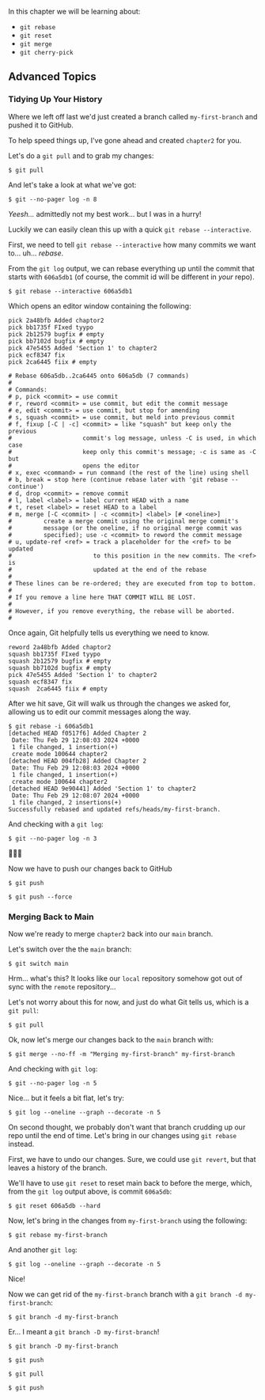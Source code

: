 <!--
  <<< Author notes: Step 1 >>>
  Choose 3-5 steps for your course.
  The first step is always the hardest, so pick something easy!
  Link to docs.github.com for further explanations.
  Encourage users to open new tabs for steps!
-->

In this chapter we will be learning about:
- `git rebase`
- `git reset`
- `git merge`
- `git cherry-pick`

## Advanced Topics

### Tidying Up Your History

Where we left off last we'd just created a branch called `my-first-branch` and pushed it to GitHub.

To help speed things up, I've gone ahead and created `chapter2` for you.

Let's do a `git pull` and to grab my changes:

```shell
$ git pull
```

And let's take a look at what we've got:

```shell
$ git --no-pager log -n 8
```

_Yeesh..._ admittedly not my best work... but I was in a hurry!

Luckily we can easily clean this up with a quick `git rebase --interactive`.

First, we need to tell `git rebase --interactive` how many commits we want to... uh... _rebase_.

From the `git log` output, we can rebase everything up until the commit that starts with `606a5db1` (of course, the commit id will be different in _your_ repo).

```shell
$ git rebase --interactive 606a5db1
```

Which opens an editor window containing the following:

```shell
pick 2a48bfb Added chaptor2
pick bb1735f FIxed tyypo
pick 2b12579 bugfix # empty
pick bb7102d bugfix # empty
pick 47e5455 Added 'Section 1' to chapter2
pick ecf8347 fix
pick 2ca6445 fiix # empty

# Rebase 606a5db..2ca6445 onto 606a5db (7 commands)
#
# Commands:
# p, pick <commit> = use commit
# r, reword <commit> = use commit, but edit the commit message
# e, edit <commit> = use commit, but stop for amending
# s, squash <commit> = use commit, but meld into previous commit
# f, fixup [-C | -c] <commit> = like "squash" but keep only the previous
#                    commit's log message, unless -C is used, in which case
#                    keep only this commit's message; -c is same as -C but
#                    opens the editor
# x, exec <command> = run command (the rest of the line) using shell
# b, break = stop here (continue rebase later with 'git rebase --continue')
# d, drop <commit> = remove commit
# l, label <label> = label current HEAD with a name
# t, reset <label> = reset HEAD to a label
# m, merge [-C <commit> | -c <commit>] <label> [# <oneline>]
#         create a merge commit using the original merge commit's
#         message (or the oneline, if no original merge commit was
#         specified); use -c <commit> to reword the commit message
# u, update-ref <ref> = track a placeholder for the <ref> to be updated
#                       to this position in the new commits. The <ref> is
#                       updated at the end of the rebase
#
# These lines can be re-ordered; they are executed from top to bottom.
#
# If you remove a line here THAT COMMIT WILL BE LOST.
#
# However, if you remove everything, the rebase will be aborted.
#
```

Once again, Git helpfully tells us everything we need to know.

```shell
reword 2a48bfb Added chaptor2
squash bb1735f FIxed tyypo
squash 2b12579 bugfix # empty
squash bb7102d bugfix # empty
pick 47e5455 Added 'Section 1' to chapter2
squash ecf8347 fix
squash  2ca6445 fiix # empty
```

After we hit save, Git will walk us through the changes we asked for, allowing us to edit our commit messages along the way.

```shell
$ git rebase -i 606a5db1
[detached HEAD f0517f6] Added Chapter 2
 Date: Thu Feb 29 12:08:03 2024 +0000
 1 file changed, 1 insertion(+)
 create mode 100644 chapter2
[detached HEAD 004fb28] Added Chapter 2
 Date: Thu Feb 29 12:08:03 2024 +0000
 1 file changed, 1 insertion(+)
 create mode 100644 chapter2
[detached HEAD 9e90441] Added 'Section 1' to chapter2
 Date: Thu Feb 29 12:08:07 2024 +0000
 1 file changed, 2 insertions(+)
Successfully rebased and updated refs/heads/my-first-branch.
```

And checking with a `git log`:

```shellSession
$ git --no-pager log -n 3
```

🤌🤌🤌

Now we have to push our changes back to GitHub

```shellSession
$ git push
```

```shellSession
$ git push --force
```




### Merging Back to Main

Now we're ready to merge `chapter2` back into our `main` branch.

Let's switch over the the `main` branch:

```shellSession
$ git switch main
```

Hrm... what's this?  It looks like our `local` repository somehow got out of sync with the `remote` repository...

Let's not worry about this for now, and just do what Git tells us, which is a `git pull`:

```shellSession
$ git pull
```

Ok, now let's merge our changes back to the `main` branch with:

```shellSession
$ git merge --no-ff -m "Merging my-first-branch" my-first-branch
```

And checking with `git log`:

```shellSession
$ git --no-pager log -n 5
```

Nice... but it feels a bit flat, let's try:

```shellSession
$ git log --oneline --graph --decorate -n 5
```

On second thought, we probably don't want that branch crudding up our repo until the end of time.  Let's bring in our changes using `git rebase` instead.

First, we have to undo our changes.  Sure, we could use `git revert`, but that leaves a history of the branch.

We'll have to use `git reset` to reset main back to before the merge, which, from the `git log` output above, is commit `606a5db`:

```shellSession
$ git reset 606a5db --hard
```

Now, let's bring in the changes from `my-first-branch` using the following:

```shellSession
$ git rebase my-first-branch
```

And another `git log`:

```shellSession
$ git log --oneline --graph --decorate -n 5
```

Nice!

Now we can get rid of the `my-first-branch` branch with a `git branch -d my-first-branch`:

```shellSession
$ git branch -d my-first-branch
```

Er... I meant a `git branch -D my-first-branch`!

```shellSession
$ git branch -D my-first-branch
```

```shellSession
$ git push
```

```shellSession
$ git pull
```

```shellSession
$ git push
```